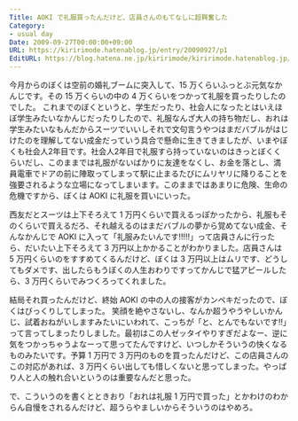 ```yaml
---
Title: AOKI で礼服買ったんだけど、店員さんのもてなしに超興奮した
Category:
- usual day
Date: 2009-09-27T00:00:00+09:00
URL: https://kiririmode.hatenablog.jp/entry/20090927/p1
EditURL: https://blog.hatena.ne.jp/kiririmode/kiririmode.hatenablog.jp/atom/entry/8454420450078212565
---
```



今月からのぼくは空前の婚礼ブームに突入して、15 万くらいふっとぶ元気なかんじです。その 15 万くらいの中の 4 万くらいをつかって礼服を買ったりしたのでした。
これまでのぼくというと、学生だったり、社会人になったとはいえほぼ学生みたいなかんじだったりしたので、礼服なんざ大人の持ち物だし、おれは学生みたいなもんだからスーツでいいしそれで文句言うやつはまだバブルがはじけたのを理解してない成金だっていう具合で懸命に生きてきましたが、いまやぼくも社会人2年目です。社会人2年目で礼服すら持っていないのはきっとぼくくらいだし、このままでは礼服がないばかりに友達をなくし、お金を落とし、満員電車でドアの前に陣取ってしまって駅に止まるたびにムリヤリに降りることを強要されるような立場になってしまいます。このままではあまりに危険、生命の危機ですから、ぼくは AOKI に礼服を買いにいった。

西友だとスーツは上下そろえて 1 万円くらいで買えるっぽかったから、礼服もそのくらいで買えるだろ、それ越えるのはまだバブルの夢から覚めてない成金、そんなかんじで AOKI に入って「礼服みたいんです!!!!!」って店員さんに行ったら、だいたい上下そろえて 3 万円以上かかることがわかりました。店員さんは 5 万円くらいのをすすめてくるんだけど、ぼくは 3 万円以上はムリです、どうしてもダメです、出したらもうぼくの人生おわりですってかんじで猛アピールしたら、3 万円くらいでみつくろってくれました。

結局それ買ったんだけど、終始 AOKI の中の人の接客がカンペキだったので、ぼくはびっくりしてしまった。
笑顔を絶やさないし、なんか超うやうやしいかんじ、試着おねがいしますみたいにいわれて、こっちが「と、とんでもないです!!」って言ってしまったりしました。最初はこの人ゼッタイやりすぎだよなー、逆に気をつかっちゃうよなーって思ってたんですけど、いつしかそういうの快くなるものみたいです。予算 1 万円で 3 万円のものを買ったんだけど、この店員さんのこの対応があれば、3 万円くらい出しても惜しくないと思ってしまった。やっぱり人と人の触れ合いというのは重要なんだと思った。

で、こういうのを書くとときおり「おれは礼服 1 万円で買った」とかわけのわからん自慢をされるんだけど、超うらやましいからそういうのはやめろ。

